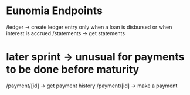 # Eunomia Endpoints

/ledger -> create ledger entry only when a loan is disbursed or when interest is accrued
/statements -> get statements

# later sprint -> unusual for payments to be done before maturity
/payment/[id] -> get payment history
/payment/[id] -> make a payment
